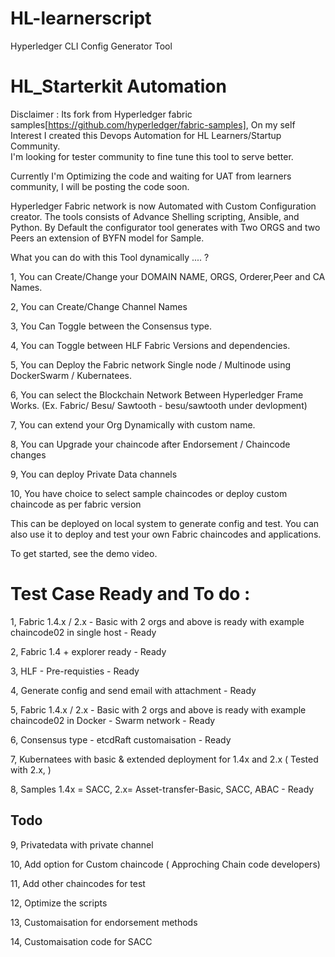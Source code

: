 # HL-learnerscript
Hyperledger CLI Config Generator Tool   

# HL_Starterkit Automation

Disclaimer : Its fork from Hyperledger fabric samples[https://github.com/hyperledger/fabric-samples],  On my self Interest I created this Devops Automation for HL Learners/Startup Community.  
I'm looking for tester community to fine tune this tool  to serve better. 

Currently I'm Optimizing the code and waiting for UAT from learners community, I will be posting the code soon.  

Hyperledger Fabric network is now Automated with Custom Configuration creator. The tools consists of Advance Shelling scripting, Ansible, and Python. By Default the configurator tool generates with Two ORGS and two Peers an extension of BYFN model for Sample. 

What you can do with this Tool dynamically .... ?

1, You can Create/Change your DOMAIN NAME, ORGS, Orderer,Peer and CA Names.

2, You can Create/Change Channel Names 

3, You Can Toggle between the Consensus type.

4, You can Toggle between HLF Fabric Versions and dependencies.

5, You can Deploy the Fabric network Single node / Multinode using DockerSwarm / Kubernatees.

6, You can select the Blockchain Network Between Hyperledger Frame Works. (Ex. Fabric/ Besu/ Sawtooth - besu/sawtooth under devlopment)

7, You can extend your Org Dynamically with custom name.

8, You can Upgrade your chaincode after Endorsement / Chaincode changes

9, You can deploy Private Data channels 

10, You have choice to select sample chaincodes or deploy custom chaincode as per fabric version

This can be deployed on local system to generate config and test. You can also use it to deploy and test your own Fabric chaincodes and applications. 

To get started, see the demo video.

# Test Case Ready and To do :

1, Fabric 1.4.x / 2.x - Basic with 2 orgs and above is ready with example chaincode02 in single host  - Ready

2, Fabric 1.4  + explorer ready - Ready

3, HLF - Pre-requisties - Ready

4, Generate config and send email with attachment - Ready

5, Fabric 1.4.x / 2.x - Basic with 2 orgs and above is ready with example chaincode02 in Docker - Swarm network - Ready

6, Consensus type - etcdRaft customaisation - Ready 

7, Kubernatees with basic  & extended deployment for 1.4x and 2.x ( Tested with 2.x, )

8, Samples 1.4x = SACC, 2.x= Asset-transfer-Basic, SACC, ABAC -  Ready 

## Todo

9, Privatedata with private channel

10, Add option for Custom chaincode ( Approching Chain code developers)

11, Add other chaincodes for test

12, Optimize the scripts

13, Customaisation for endorsement methods

14, Customaisation code for SACC 



